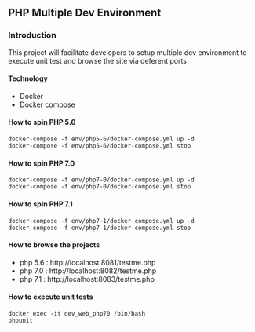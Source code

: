 
## PHP Multiple Dev Environment

### Introduction
This project will facilitate developers to setup multiple dev environment to execute unit test and browse the site via deferent ports

#### Technology 
 - Docker
 - Docker compose 

#### How to spin PHP 5.6
    docker-compose -f env/php5-6/docker-compose.yml up -d
    docker-compose -f env/php5-6/docker-compose.yml stop

#### How to spin PHP 7.0
    docker-compose -f env/php7-0/docker-compose.yml up -d
    docker-compose -f env/php7-0/docker-compose.yml stop
    
#### How to spin PHP 7.1
    docker-compose -f env/php7-1/docker-compose.yml up -d
    docker-compose -f env/php7-1/docker-compose.yml stop  

#### How to browse the projects 
 - php 5.6 : http://localhost:8081/testme.php
 - php 7.0 : http://localhost:8082/testme.php
 - php 7.1 : http://localhost:8083/testme.php
 
#### How to execute unit tests
    docker exec -it dev_web_php70 /bin/bash
    phpunit
